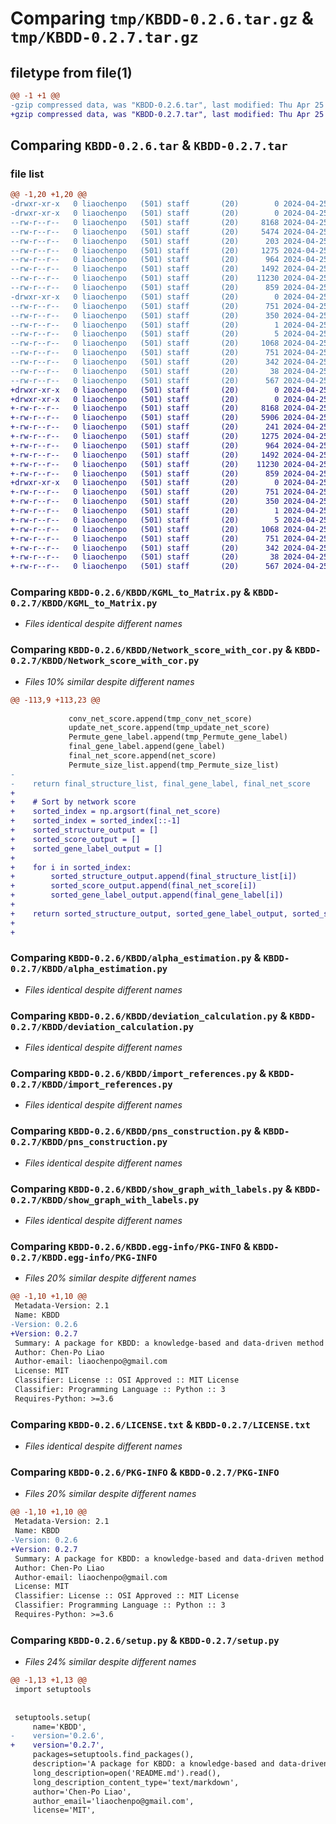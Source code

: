 # Comparing `tmp/KBDD-0.2.6.tar.gz` & `tmp/KBDD-0.2.7.tar.gz`

## filetype from file(1)

```diff
@@ -1 +1 @@
-gzip compressed data, was "KBDD-0.2.6.tar", last modified: Thu Apr 25 19:01:41 2024, max compression
+gzip compressed data, was "KBDD-0.2.7.tar", last modified: Thu Apr 25 19:10:52 2024, max compression
```

## Comparing `KBDD-0.2.6.tar` & `KBDD-0.2.7.tar`

### file list

```diff
@@ -1,20 +1,20 @@
-drwxr-xr-x   0 liaochenpo   (501) staff       (20)        0 2024-04-25 19:01:41.341220 KBDD-0.2.6/
-drwxr-xr-x   0 liaochenpo   (501) staff       (20)        0 2024-04-25 19:01:41.339654 KBDD-0.2.6/KBDD/
--rw-r--r--   0 liaochenpo   (501) staff       (20)     8168 2024-04-25 16:37:55.000000 KBDD-0.2.6/KBDD/KGML_to_Matrix.py
--rw-r--r--   0 liaochenpo   (501) staff       (20)     5474 2024-04-25 08:57:54.000000 KBDD-0.2.6/KBDD/Network_score_with_cor.py
--rw-r--r--   0 liaochenpo   (501) staff       (20)      203 2024-04-25 18:53:41.000000 KBDD-0.2.6/KBDD/__init__.py
--rw-r--r--   0 liaochenpo   (501) staff       (20)     1275 2024-04-25 18:12:10.000000 KBDD-0.2.6/KBDD/alpha_estimation.py
--rw-r--r--   0 liaochenpo   (501) staff       (20)      964 2024-04-25 18:57:13.000000 KBDD-0.2.6/KBDD/deviation_calculation.py
--rw-r--r--   0 liaochenpo   (501) staff       (20)     1492 2024-04-25 17:58:42.000000 KBDD-0.2.6/KBDD/import_references.py
--rw-r--r--   0 liaochenpo   (501) staff       (20)    11230 2024-04-25 19:01:26.000000 KBDD-0.2.6/KBDD/pns_construction.py
--rw-r--r--   0 liaochenpo   (501) staff       (20)      859 2024-04-25 08:52:05.000000 KBDD-0.2.6/KBDD/show_graph_with_labels.py
-drwxr-xr-x   0 liaochenpo   (501) staff       (20)        0 2024-04-25 19:01:41.340645 KBDD-0.2.6/KBDD.egg-info/
--rw-r--r--   0 liaochenpo   (501) staff       (20)      751 2024-04-25 19:01:41.000000 KBDD-0.2.6/KBDD.egg-info/PKG-INFO
--rw-r--r--   0 liaochenpo   (501) staff       (20)      350 2024-04-25 19:01:41.000000 KBDD-0.2.6/KBDD.egg-info/SOURCES.txt
--rw-r--r--   0 liaochenpo   (501) staff       (20)        1 2024-04-25 19:01:41.000000 KBDD-0.2.6/KBDD.egg-info/dependency_links.txt
--rw-r--r--   0 liaochenpo   (501) staff       (20)        5 2024-04-25 19:01:41.000000 KBDD-0.2.6/KBDD.egg-info/top_level.txt
--rw-r--r--   0 liaochenpo   (501) staff       (20)     1068 2024-04-25 09:12:48.000000 KBDD-0.2.6/LICENSE.txt
--rw-r--r--   0 liaochenpo   (501) staff       (20)      751 2024-04-25 19:01:41.340933 KBDD-0.2.6/PKG-INFO
--rw-r--r--   0 liaochenpo   (501) staff       (20)      342 2024-04-25 09:04:43.000000 KBDD-0.2.6/README.md
--rw-r--r--   0 liaochenpo   (501) staff       (20)       38 2024-04-25 19:01:41.341290 KBDD-0.2.6/setup.cfg
--rw-r--r--   0 liaochenpo   (501) staff       (20)      567 2024-04-25 19:01:39.000000 KBDD-0.2.6/setup.py
+drwxr-xr-x   0 liaochenpo   (501) staff       (20)        0 2024-04-25 19:10:52.442810 KBDD-0.2.7/
+drwxr-xr-x   0 liaochenpo   (501) staff       (20)        0 2024-04-25 19:10:52.441270 KBDD-0.2.7/KBDD/
+-rw-r--r--   0 liaochenpo   (501) staff       (20)     8168 2024-04-25 16:37:55.000000 KBDD-0.2.7/KBDD/KGML_to_Matrix.py
+-rw-r--r--   0 liaochenpo   (501) staff       (20)     5906 2024-04-25 19:10:30.000000 KBDD-0.2.7/KBDD/Network_score_with_cor.py
+-rw-r--r--   0 liaochenpo   (501) staff       (20)      241 2024-04-25 19:03:43.000000 KBDD-0.2.7/KBDD/__init__.py
+-rw-r--r--   0 liaochenpo   (501) staff       (20)     1275 2024-04-25 18:12:10.000000 KBDD-0.2.7/KBDD/alpha_estimation.py
+-rw-r--r--   0 liaochenpo   (501) staff       (20)      964 2024-04-25 18:57:13.000000 KBDD-0.2.7/KBDD/deviation_calculation.py
+-rw-r--r--   0 liaochenpo   (501) staff       (20)     1492 2024-04-25 17:58:42.000000 KBDD-0.2.7/KBDD/import_references.py
+-rw-r--r--   0 liaochenpo   (501) staff       (20)    11230 2024-04-25 19:01:26.000000 KBDD-0.2.7/KBDD/pns_construction.py
+-rw-r--r--   0 liaochenpo   (501) staff       (20)      859 2024-04-25 08:52:05.000000 KBDD-0.2.7/KBDD/show_graph_with_labels.py
+drwxr-xr-x   0 liaochenpo   (501) staff       (20)        0 2024-04-25 19:10:52.442243 KBDD-0.2.7/KBDD.egg-info/
+-rw-r--r--   0 liaochenpo   (501) staff       (20)      751 2024-04-25 19:10:52.000000 KBDD-0.2.7/KBDD.egg-info/PKG-INFO
+-rw-r--r--   0 liaochenpo   (501) staff       (20)      350 2024-04-25 19:10:52.000000 KBDD-0.2.7/KBDD.egg-info/SOURCES.txt
+-rw-r--r--   0 liaochenpo   (501) staff       (20)        1 2024-04-25 19:10:52.000000 KBDD-0.2.7/KBDD.egg-info/dependency_links.txt
+-rw-r--r--   0 liaochenpo   (501) staff       (20)        5 2024-04-25 19:10:52.000000 KBDD-0.2.7/KBDD.egg-info/top_level.txt
+-rw-r--r--   0 liaochenpo   (501) staff       (20)     1068 2024-04-25 09:12:48.000000 KBDD-0.2.7/LICENSE.txt
+-rw-r--r--   0 liaochenpo   (501) staff       (20)      751 2024-04-25 19:10:52.442522 KBDD-0.2.7/PKG-INFO
+-rw-r--r--   0 liaochenpo   (501) staff       (20)      342 2024-04-25 09:04:43.000000 KBDD-0.2.7/README.md
+-rw-r--r--   0 liaochenpo   (501) staff       (20)       38 2024-04-25 19:10:52.442881 KBDD-0.2.7/setup.cfg
+-rw-r--r--   0 liaochenpo   (501) staff       (20)      567 2024-04-25 19:10:46.000000 KBDD-0.2.7/setup.py
```

### Comparing `KBDD-0.2.6/KBDD/KGML_to_Matrix.py` & `KBDD-0.2.7/KBDD/KGML_to_Matrix.py`

 * *Files identical despite different names*

### Comparing `KBDD-0.2.6/KBDD/Network_score_with_cor.py` & `KBDD-0.2.7/KBDD/Network_score_with_cor.py`

 * *Files 10% similar despite different names*

```diff
@@ -113,9 +113,23 @@
 
             conv_net_score.append(tmp_conv_net_score)
             update_net_score.append(tmp_update_net_score)
             Permute_gene_label.append(tmp_Permute_gene_label)
             final_gene_label.append(gene_label)
             final_net_score.append(net_score)
             Permute_size_list.append(tmp_Permute_size_list)
-            
-    return final_structure_list, final_gene_label, final_net_score
+    
+    # Sort by network score
+    sorted_index = np.argsort(final_net_score)
+    sorted_index = sorted_index[::-1]
+    sorted_structure_output = []
+    sorted_score_output = []
+    sorted_gene_label_output = []
+
+    for i in sorted_index:
+        sorted_structure_output.append(final_structure_list[i])
+        sorted_score_output.append(final_net_score[i])
+        sorted_gene_label_output.append(final_gene_label[i])
+
+    return sorted_structure_output, sorted_gene_label_output, sorted_score_output
+    
+
```

### Comparing `KBDD-0.2.6/KBDD/alpha_estimation.py` & `KBDD-0.2.7/KBDD/alpha_estimation.py`

 * *Files identical despite different names*

### Comparing `KBDD-0.2.6/KBDD/deviation_calculation.py` & `KBDD-0.2.7/KBDD/deviation_calculation.py`

 * *Files identical despite different names*

### Comparing `KBDD-0.2.6/KBDD/import_references.py` & `KBDD-0.2.7/KBDD/import_references.py`

 * *Files identical despite different names*

### Comparing `KBDD-0.2.6/KBDD/pns_construction.py` & `KBDD-0.2.7/KBDD/pns_construction.py`

 * *Files identical despite different names*

### Comparing `KBDD-0.2.6/KBDD/show_graph_with_labels.py` & `KBDD-0.2.7/KBDD/show_graph_with_labels.py`

 * *Files identical despite different names*

### Comparing `KBDD-0.2.6/KBDD.egg-info/PKG-INFO` & `KBDD-0.2.7/KBDD.egg-info/PKG-INFO`

 * *Files 20% similar despite different names*

```diff
@@ -1,10 +1,10 @@
 Metadata-Version: 2.1
 Name: KBDD
-Version: 0.2.6
+Version: 0.2.7
 Summary: A package for KBDD: a knowledge-based and data-driven method for genetic network construction
 Author: Chen-Po Liao
 Author-email: liaochenpo@gmail.com
 License: MIT
 Classifier: License :: OSI Approved :: MIT License
 Classifier: Programming Language :: Python :: 3
 Requires-Python: >=3.6
```

### Comparing `KBDD-0.2.6/LICENSE.txt` & `KBDD-0.2.7/LICENSE.txt`

 * *Files identical despite different names*

### Comparing `KBDD-0.2.6/PKG-INFO` & `KBDD-0.2.7/PKG-INFO`

 * *Files 20% similar despite different names*

```diff
@@ -1,10 +1,10 @@
 Metadata-Version: 2.1
 Name: KBDD
-Version: 0.2.6
+Version: 0.2.7
 Summary: A package for KBDD: a knowledge-based and data-driven method for genetic network construction
 Author: Chen-Po Liao
 Author-email: liaochenpo@gmail.com
 License: MIT
 Classifier: License :: OSI Approved :: MIT License
 Classifier: Programming Language :: Python :: 3
 Requires-Python: >=3.6
```

### Comparing `KBDD-0.2.6/setup.py` & `KBDD-0.2.7/setup.py`

 * *Files 24% similar despite different names*

```diff
@@ -1,13 +1,13 @@
 import setuptools
 
 
 setuptools.setup(
     name='KBDD',
-    version='0.2.6',
+    version='0.2.7',
     packages=setuptools.find_packages(),
     description='A package for KBDD: a knowledge-based and data-driven method for genetic network construction',
     long_description=open('README.md').read(),
     long_description_content_type='text/markdown',
     author='Chen-Po Liao',
     author_email='liaochenpo@gmail.com',
     license='MIT',
```

